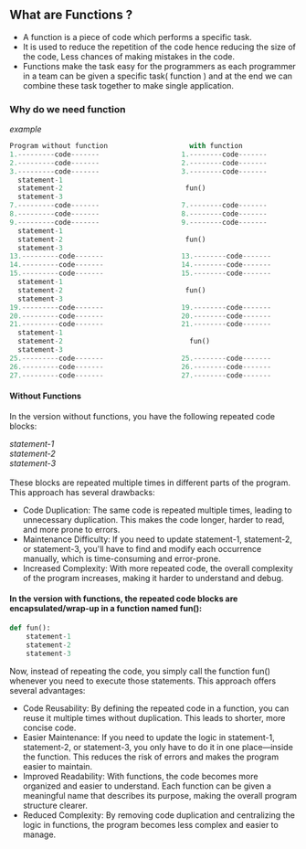 
## What are Functions ?

- A function is a piece of code which performs a specific task.
- It is used to reduce the repetition of the code hence reducing the size of the code, Less chances of making mistakes in the code.
- Functions make the task easy for the programmers as each programmer in a team can be given a specific task( function ) and at the end we can combine these task together to make single application.




###  Why do we need function
*example*

```python
Program without function                    with function
1.---------code-------                    1.--------code-------   
2.---------code-------                    2.--------code-------
3.---------code-------                    3.--------code-------
  statement-1                       
  statement-2                              fun()
  statement-3
7.---------code-------                    7.--------code-------
8.---------code-------                    8.--------code-------
9.---------code-------                    9.--------code-------
  statement-1
  statement-2                              fun()
  statement-3
13.---------code-------                   13.--------code-------
14.---------code-------                   14.--------code-------
15.---------code-------                   15.--------code-------
  statement-1
  statement-2                              fun()
  statement-3
19.---------code-------                   19.--------code-------
20.---------code-------                   20.--------code-------
21.---------code-------                   21.--------code-------
  statement-1
  statement-2                               fun()
  statement-3
25.---------code-------                   25.--------code-------
26.---------code-------                   26.--------code-------
27.---------code-------                   27.--------code-------

```


#### Without Functions
In the version without functions, you have the following repeated code blocks:

*statement-1*\
*statement-2*\
*statement-3*\
\
These blocks are repeated multiple times in different parts of the program. This approach has several drawbacks:


- Code Duplication: The same code is repeated multiple times, leading to unnecessary duplication. This makes the code longer, harder to read, and more prone to errors.
- Maintenance Difficulty: If you need to update statement-1, statement-2, or statement-3, you'll have to find and modify each occurrence manually, which is time-consuming and error-prone.
- Increased Complexity: With more repeated code, the overall complexity of the program increases, making it harder to understand and debug.

#### In the version with functions, the repeated code blocks are encapsulated/wrap-up in a function named fun():

```python
def fun():
    statement-1
    statement-2
    statement-3
```

Now, instead of repeating the code, you simply call the function fun() whenever you need to execute those statements. This approach offers several advantages:

- Code Reusability: By defining the repeated code in a function, you can reuse it multiple times without duplication. This leads to shorter, more concise code.
- Easier Maintenance: If you need to update the logic in statement-1, statement-2, or statement-3, you only have to do it in one place—inside the function. This reduces the risk of errors and makes the program easier to maintain.
- Improved Readability: With functions, the code becomes more organized and easier to understand. Each function can be given a meaningful name that describes its purpose, making the overall program structure clearer.
- Reduced Complexity: By removing code duplication and centralizing the logic in functions, the program becomes less complex and easier to manage.